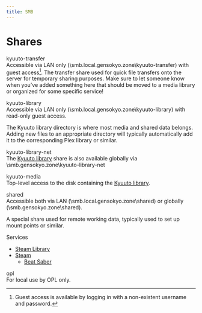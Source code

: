 ```yaml
---
title: SMB
---
```


# Shares

kyuuto-transfer  
Accessible via LAN only (<span class="pathvalue">\\smb.local.gensokyo.zone\kyuuto-transfer</span>) with guest access[^1].
The transfer share used for quick file transfers onto the server for temporary sharing purposes.
Make sure to let someone know when you’ve added something here that should be moved to a media library or organized for some specific service!

<!-- -->

kyuuto-library  
Accessible via LAN only (<span class="pathvalue">\\smb.local.gensokyo.zone\kyuuto-library</span>) with read-only guest access.

The Kyuuto library directory is where most media and shared data belongs.
Adding new files to an appropriate directory will typically automatically add it to the corresponding Plex library or similar.

<!-- -->

kyuuto-library-net  
The [Kyuuto library](#library) share is also available globally via <span class="pathvalue">\\smb.gensokyo.zone\kyuuto-library-net</span>

kyuuto-media  
Top-level access to the disk containing the [Kyuuto library](#library).

shared  
Accessible both via LAN (<span class="pathvalue">\\smb.local.gensokyo.zone\shared</span>) or globally (<span class="pathvalue">\\smb.gensokyo.zone\shared</span>).

A special share used for remote working data, typically used to set up mount points or similar.

Services  
- [Steam Library](./steam.md#library)
- [Steam](./steam.md#setup)
  - [Beat Saber](./steam.md#beatsaber)

opl  
For local use by OPL only.

[^1]: Guest access is available by logging in with a non-existent username and password.
